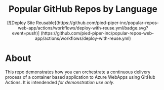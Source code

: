 <h1 align=center>Popular GitHub Repos by Language</h1>
<p align=center>
   [![Deploy Site Reusable](https://github.com/pied-piper-inc/popular-repos-web-app/actions/workflows/deploy-with-reuse.yml/badge.svg?event=push)]   (https://github.com/pied-piper-inc/popular-repos-web-app/actions/workflows/deploy-with-reuse.yml)
 </p>

# About
This repo demonstrates how you can orchestrate a continuous delivery process of a container based application to Azure WebApps using GitHub Actions.  It is intendended _for demonstration use only_.
